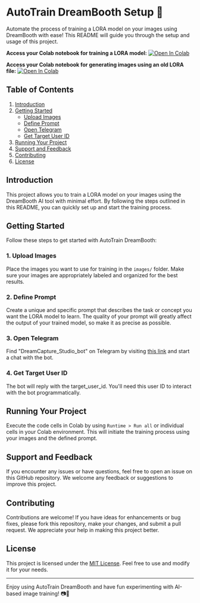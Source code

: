 # AutoTrain DreamBooth Setup 🚀

Automate the process of training a LORA model on your images using DreamBooth with ease! This README will guide you through the setup and usage of this project.

**Access your Colab notebook for training a LORA model:** [![Open In Colab](https://colab.research.google.com/assets/colab-badge.svg)](https://colab.research.google.com/drive/1mJ0DUBGQVQA4lnSC1-QpdcTWxYg4EpGo?usp=sharing)

**Access your Colab notebook for generating images using an old LORA file:** [![Open In Colab](https://colab.research.google.com/assets/colab-badge.svg)](https://colab.research.google.com/drive/1yWbvQcDlteAkEZFWLnAYzKSxI7xtmDC1?usp=sharing)

## Table of Contents

1. [Introduction](#introduction)
2. [Getting Started](#getting-started)
    - [Upload Images](#upload-images)
    - [Define Prompt](#define-prompt)
    - [Open Telegram](#open-telegram)
    - [Get Target User ID](#get-target-user-id)
3. [Running Your Project](#running-your-project)
4. [Support and Feedback](#support-and-feedback)
5. [Contributing](#contributing)
6. [License](#license)

## Introduction

This project allows you to train a LORA model on your images using the DreamBooth AI tool with minimal effort. By following the steps outlined in this README, you can quickly set up and start the training process.

## Getting Started

Follow these steps to get started with AutoTrain DreamBooth:

### 1. Upload Images

Place the images you want to use for training in the `images/` folder. Make sure your images are appropriately labeled and organized for the best results.

### 2. Define Prompt

Create a unique and specific prompt that describes the task or concept you want the LORA model to learn. The quality of your prompt will greatly affect the output of your trained model, so make it as precise as possible.

### 3. Open Telegram

Find "DreamCapture_Studio_bot" on Telegram by visiting [this link](https://t.me/DreamCapture_Studio_bot) and start a chat with the bot.

### 4. Get Target User ID

The bot will reply with the target_user_id. You'll need this user ID to interact with the bot programmatically.

## Running Your Project

Execute the code cells in Colab by using `Runtime > Run all` or individual cells in your Colab environment. This will initiate the training process using your images and the defined prompt.

## Support and Feedback

If you encounter any issues or have questions, feel free to open an issue on this GitHub repository. We welcome any feedback or suggestions to improve this project.

## Contributing

Contributions are welcome! If you have ideas for enhancements or bug fixes, please fork this repository, make your changes, and submit a pull request. We appreciate your help in making this project better.

## License

This project is licensed under the [MIT License](LICENSE). Feel free to use and modify it for your needs.

---

Enjoy using AutoTrain DreamBooth and have fun experimenting with AI-based image training! 📷🤖
